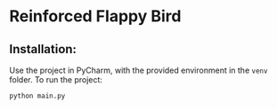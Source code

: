 # Reinforced Flappy Bird

## Installation:
Use the project in PyCharm, with the provided environment in the `venv` folder. To run the project:
```bash
python main.py
```